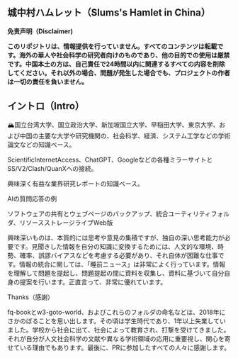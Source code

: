 ## 城中村ハムレット（Slums's Hamlet in China）

**免责声明（Disclaimer)**

**このリポジトリは、情報提供を行っていません。すべてのコンテンツは転載です。海外の華人や社会科学の研究者向けのものであり、他の目的での使用は厳禁です。中国本土の方は、自己責任で24時間以内に関連するすべての内容を削除してください。それ以外の場合、問題が発生した場合でも、プロジェクトの作者は一切の責任を負いません。**

## イントロ（Intro）

🏔️国立台湾大学、国立政治大学、新加坡国立大学、早稲田大学、東京大学、および中国の主要な大学や研究機関の、社会科学、経済、システム工学などの学術論文などの知識ベース。

ScientificInternetAccess、ChatGPT、Googleなどの各種ミラーサイトとSS/V2/Clash/QuanXへの接続。

興味深く有益な業界研究レポートの知識ベース。

AIの質問応答の例

ソフトウェアの共有とウェブページのバックアップ、統合ユーティリティフォルダ、リソースストレージライブWeb版

興味深いものは、本質的には思考や意見の集積ですが、独自の深い思考能力が必要です。見聞きした情報を自分の知識に変換するためには、人文的な環境、時勢、確率、誤謬バイアスなどを考慮する必要があり、それ自体が困難な仕事です。情報の統合に関しては、「睡前ニュース」は非常によく行っています。情報を理解して問題を提起し、問題提起の間に資料を収集し、資料に基づいて自分自身の提案を行います。正直言って、非常に優れています。

Thanks（感謝）

fq-bookとw3-goto-world、およびこれらのフォルダの命名などは、2018年にさかのぼることを思い出します。その頃は学生時代であり、1年以上失業していました。学校から社会に出て、社会によって教育され、打撃を受けてきました。それが自分が人文社会科学の文献や異なる学術領域の応用に重要視し、関心を寄せている理由でもあります。最後に、PRに参加したすべての人々に感謝します。


